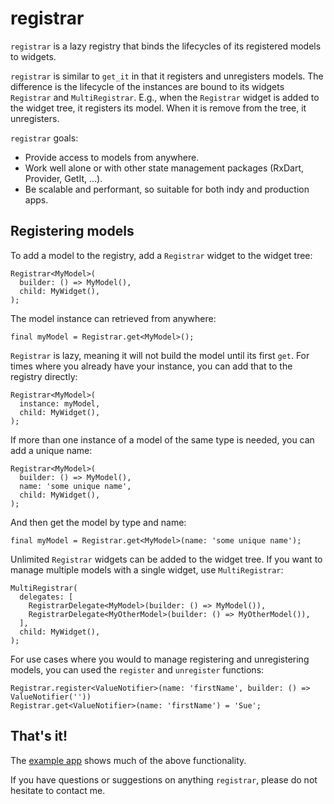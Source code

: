 # registrar

`registrar` is a lazy registry that binds the lifecycles of its registered models to widgets.

`registrar` is similar to `get_it` in that it registers and unregisters models. The difference is the lifecycle of the instances are bound to its widgets `Registrar` and `MultiRegistrar`. E.g., when the `Registrar` widget is added to the widget tree, it registers its model. When it is remove from the tree, it unregisters.

`registrar` goals:
- Provide access to models from anywhere.
- Work well alone or with other state management packages (RxDart, Provider, GetIt, ...).
- Be scalable and performant, so suitable for both indy and production apps.

## Registering models

To add a model to the registry, add a `Registrar` widget to the widget tree:

    Registrar<MyModel>(
      builder: () => MyModel(),
      child: MyWidget(),
    );

The model instance can retrieved from anywhere:

    final myModel = Registrar.get<MyModel>();

`Registrar` is lazy, meaning it will not build the model until its first `get`. For times where you already have your instance, you can add that to the registry directly:

    Registrar<MyModel>(
      instance: myModel,
      child: MyWidget(),
    );

If more than one instance of a model of the same type is needed, you can add a unique name:

    Registrar<MyModel>(
      builder: () => MyModel(),
      name: 'some unique name',
      child: MyWidget(),
    );

And then get the model by type and name:

    final myModel = Registrar.get<MyModel>(name: 'some unique name');

Unlimited `Registrar` widgets can be added to the widget tree. If you want to manage multiple models with a single widget, use `MultiRegistrar`:

    MultiRegistrar(
      delegates: [
        RegistrarDelegate<MyModel>(builder: () => MyModel()),
        RegistrarDelegate<MyOtherModel>(builder: () => MyOtherModel()),
      ],
      child: MyWidget(),
    );

For use cases where you would to manage registering and unregistering models, you can used the `register` and `unregister` functions:

    Registrar.register<ValueNotifier>(name: 'firstName', builder: () => ValueNotifier(''))
    Registrar.get<ValueNotifier>(name: 'firstName') = 'Sue';

## That's it! 

The [example app](https://github.com/buttonsrtoys/registrar/tree/main/example) shows much of the above functionality.

If you have questions or suggestions on anything `registrar`, please do not hesitate to contact me.